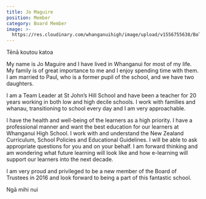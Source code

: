 ```yaml
---
title: Jo Maguire
position: Member
category: Board Member
image: >-
  https://res.cloudinary.com/whanganuihigh/image/upload/v1556755638/BoT/Jo-Maguire.png
---
```

Tēnā koutou katoa



My name is Jo Maguire and I have lived in Whanganui for most of my life. My family is of great importance to me and I enjoy spending time with them. I am married to Paul, who is a former pupil of the school, and we have two daughters.



I am a Team Leader at St John’s Hill School and have been a teacher for 20 years working in both low and high decile schools. I work with families and whanau, transitioning to school every day and I am very approachable.



I have the health and well-being of the learners as a high priority. I have a professional manner and want the best education for our learners at Whanganui High School. I work with and understand the New Zealand Curriculum, School Policies and Educational Guidelines. I will be able to ask appropriate questions for you and on your behalf. I am forward thinking and am wondering what future learning will look like and how e-learning will support our learners into the next decade.



I am very proud and privileged to be a new member of the Board of Trustees in 2016 and look forward to being a part of this fantastic school.



Ngā mihi nui
